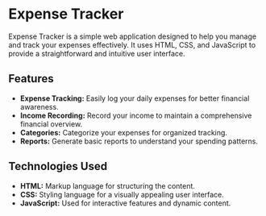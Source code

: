 # Expense Tracker

Expense Tracker is a simple web application designed to help you manage and track your expenses effectively. It uses HTML, CSS, and JavaScript to provide a straightforward and intuitive user interface.

## Features

- **Expense Tracking:** Easily log your daily expenses for better financial awareness.
- **Income Recording:** Record your income to maintain a comprehensive financial overview.
- **Categories:** Categorize your expenses for organized tracking.
- **Reports:** Generate basic reports to understand your spending patterns.

## Technologies Used

- **HTML:** Markup language for structuring the content.
- **CSS:** Styling language for a visually appealing user interface.
- **JavaScript:** Used for interactive features and dynamic content.
